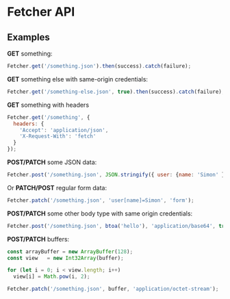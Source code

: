# Fetcher API

## Examples

**GET** something:

```javascript
Fetcher.get('/something.json').then(success).catch(failure);
```

**GET** something else with same-origin credentials:

```javascript
Fetcher.get('/something-else.json', true).then(success).catch(failure);
```

**GET** something with headers

```javascript
Fetcher.get('/something', {
  headers: {
    'Accept': 'application/json',
    'X-Request-With': 'fetch'
  }
});
```
**POST/PATCH** some JSON data:

```javascript
Fetcher.post('/something.json', JSON.stringify({ user: {name: 'Simon' }), 'json');
```

Or **PATCH/POST** regular form data:

```javascript
Fetcher.patch('/something.json', 'user[name]=Simon', 'form');
```

**POST/PATCH** some other body type with same origin credentials:

```javascript
Fetcher.post('/something.json', btoa('hello'), 'application/base64', true);
```

**POST/PATCH** buffers:

```javascript
const arrayBuffer = new ArrayBuffer(128);
const view   = new Int32Array(buffer);

for (let i = 0; i < view.length; i++)
  view[i] = Math.pow(i, 2);

Fetcher.patch('/something.json', buffer, 'application/octet-stream');
```